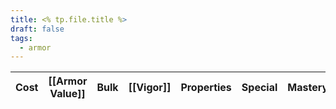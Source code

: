 ```yaml
---
title: <% tp.file.title %>
draft: false
tags:
  - armor
---
```


| Cost | [[Armor Value]] | Bulk | [[Vigor]] | Properties   | Special            | Mastery              |
| ---- | --------------- | ---- | --------- | ------------ | ------------------ | -------------------- |
